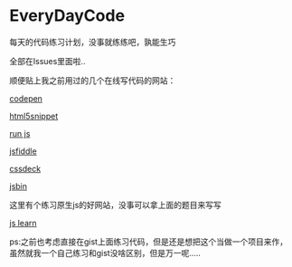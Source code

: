 EveryDayCode
============

每天的代码练习计划，没事就练练吧，孰能生巧


全部在Issues里面啦..

顺便贴上我之前用过的几个在线写代码的网站： 

[codepen](http://codepen.io/gothic/) 

[html5snippet](http://html5snippet.net/people/1434) 

[run js](http://runjs.cn/square) 

[jsfiddle](http://jsfiddle.net/user/dashboard/)  

[cssdeck](http://cssdeck.com/user/dyygtfx)  

[jsbin](http://jsbin.com/edit/1/edit)


这里有个练习原生js的好网站，没事可以拿上面的题目来写写 

[js learn](http://js.fgm.cc/learn/)

ps:之前也考虑直接在gist上面练习代码，但是还是想把这个当做一个项目来作，虽然就我一个自己练习和gist没啥区别，但是万一呢.....
